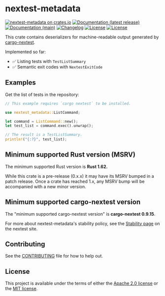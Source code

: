 # nextest-metadata

[![nextest-metadata on crates.io](https://img.shields.io/crates/v/nextest-metadata)](https://crates.io/crates/nextest-metadata)
[![Documentation (latest release)](https://img.shields.io/badge/docs-latest-brightgreen.svg)](https://docs.rs/nextest-metadata/)
[![Documentation (main)](https://img.shields.io/badge/docs-main-purple)](https://nexte.st/rustdoc/nextest_metadata/)
[![Changelog](https://img.shields.io/badge/changelog-latest-blue)](CHANGELOG.md)
[![License](https://img.shields.io/badge/license-Apache-green.svg)](LICENSE-APACHE)
[![License](https://img.shields.io/badge/license-MIT-green.svg)](LICENSE-MIT)

This crate contains deserializers for machine-readable output generated by
[cargo-nextest](https://nexte.st).

Implemented so far:
* ✅ Listing tests with `TestListSummary`
* ✅ Semantic exit codes with `NextestExitCode`

## Examples

Get the list of tests in the repository:

```rust
// This example requires `cargo nextest` to be installed.

use nextest_metadata::ListCommand;

let command = ListCommand::new();
let test_list = command.exec().unwrap();

// The result is a TestListSummary.
println!("{:?}", test_list);
```

## Minimum supported Rust version (MSRV)

The minimum supported Rust version is **Rust 1.62.**

While this crate is a pre-release (0.x.x) it may have its MSRV bumped in a patch release.
Once a crate has reached 1.x, any MSRV bump will be accompanied with a new minor version.

## Minimum supported cargo-nextest version

The "minimum supported cargo-nextest version" is **cargo-nextest 0.9.15**.

For more about nextest-metadata's stability policy, see the [Stability
page](https://nexte.st/book/stability#nextest-metadata) on the nextest site.

## Contributing

See the [CONTRIBUTING](../CONTRIBUTING.md) file for how to help out.

## License

This project is available under the terms of either the [Apache 2.0 license](../LICENSE-APACHE) or
the [MIT license](../LICENSE-MIT).

<!--
README.md is generated from README.tpl by cargo readme. To regenerate, run from the repository root:

./scripts/regenerate-readmes.sh
-->
